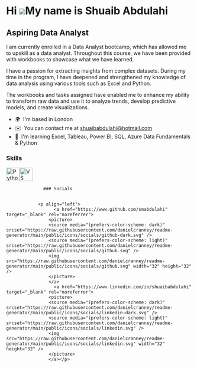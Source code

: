 Hi ![](https://user-images.githubusercontent.com/18350557/176309783-0785949b-9127-417c-8b55-ab5a4333674e.gif)My name is Shuaib Abdulahi
=======================================================================================================================================

Aspiring Data Analyst
---------------------

I am currently enrolled in a Data Analyst bootcamp, which has allowed me to upskill as a data analyst. Throughout this course, we have been provided with workbooks to showcase what we have learned. 

I have a passion for extracting insights from complex datasets. During my time in the program, I have deepened and strengthened my knowledge of data analysis using various tools such as Excel and Python. 

The workbooks and tasks assigned have enabled me to enhance my ability to transform raw data and use it to analyze trends, develop predictive models, and create visualizations.

*   🌍  I'm based in London
*   ✉️  You can contact me at [shuaibabdulahi@hotmail.com](mailto:shuaibabdulahi@hotmail.com)
*   🧠  I'm learning Excel, Tableau, Power BI, SQL, Azure Data Fundamentals & Python
  
  ### Skills 
<p align="left">
<a href="https://www.python.org/" target="_blank" rel="noreferrer"><img src="https://raw.githubusercontent.com/danielcranney/readme-generator/main/public/icons/skills/python-colored.svg" width="36" height="36" alt="Python" /></a><a href="https://code.visualstudio.com/" target="_blank" rel="noreferrer"><img src="https://raw.githubusercontent.com/danielcranney/readme-generator/main/public/icons/skills/visualstudiocode.svg" width="36" height="36" alt="VS Code" /></a>
                    </p>
                    
                  ### Socials
                  
                  
                <p align="left">
                      <a href="https://www.github.com/smabdulahi" target="_blank" rel="noreferrer">
                    <picture>
                    <source media="(prefers-color-scheme: dark)" srcset="https://raw.githubusercontent.com/danielcranney/readme-generator/main/public/icons/socials/github-dark.svg" />
                    <source media="(prefers-color-scheme: light)" srcset="https://raw.githubusercontent.com/danielcranney/readme-generator/main/public/icons/socials/github.svg" />
                    <img src="https://raw.githubusercontent.com/danielcranney/readme-generator/main/public/icons/socials/github.svg" width="32" height="32" />
                    </picture>
                    </a>
                      <a href="https://www.linkedin.com/in/shuaibabdulahi" target="_blank" rel="noreferrer">
                    <picture>
                    <source media="(prefers-color-scheme: dark)" srcset="https://raw.githubusercontent.com/danielcranney/readme-generator/main/public/icons/socials/linkedin-dark.svg" />
                    <source media="(prefers-color-scheme: light)" srcset="https://raw.githubusercontent.com/danielcranney/readme-generator/main/public/icons/socials/linkedin.svg" />
                    <img src="https://raw.githubusercontent.com/danielcranney/readme-generator/main/public/icons/socials/linkedin.svg" width="32" height="32" />
                    </picture>
                    </a></p>

